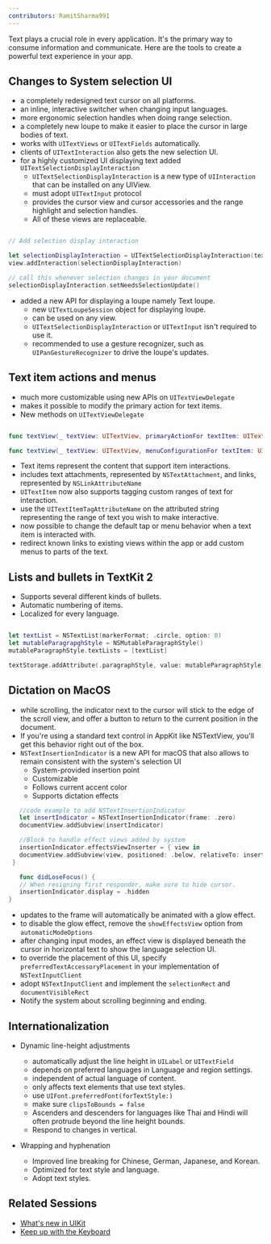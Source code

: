 ```yaml
---
contributors: RamitSharma991
---
```


Text plays a crucial role in every application. It's the primary way to consume information and communicate. Here are the tools to create a powerful text experience in your app. 

## Changes to System selection UI

* a completely redesigned text cursor on all platforms.
* an inline, interactive switcher when changing input languages.
* more ergonomic selection handles when doing range selection.
* a completely new loupe to make it easier to place the cursor in large bodies of text.
* works with `UITextViews` or `UITextFields` automatically.
* clients of `UITextInteraction` also gets the new selection UI.
* for a highly customized UI displaying text added `UITextSelectionDisplayInteraction`
  * `UITextSelectionDisplayInteraction` is a new type of `UIInteraction` that can be installed on any UIView.
  * must adopt `UITextInput` protocol
  * provides the cursor view and cursor accessories and the range highlight and selection handles.
  * All of these views are replaceable.

 ```swift

 // Add selection display interaction

 let selectionDisplayInteraction = UITextSelectionDisplayInteraction(textInput: document, delegate: self)
 view.addInteraction(selectionDisplayInteraction)

 // call this whenever selection changes in your document
 selectionDisplayInteraction.setNeedsSelectionUpdate()

 ```

* added a new API for displaying a loupe namely Text loupe.
  * new `UITextLoupeSession` object for displaying loupe.
  * can be used on any view.
  * `UITextSelectionDisplayInteraction` or `UITextInput` isn't required to use it.
  * recommended to use a gesture recognizer, such as `UIPanGestureRecognizer` to drive the loupe's updates.

## Text item actions and menus

* much more customizable using new APIs on `UITextViewDelegate`
* makes it possible to modify the primary action for text items.
* New methods on `UITextViewDelegate`

```swift

func textView(_ textView: UITextView, primaryActionFor textItem: UITextItem, defaultAction: UIAction) -> UIAction?

func textView(_ textView: UITextView, menuConfigurationFor textItem: UITextItem, defaultMenu: UIMenu) -> UITextItem.MenuConfiguration?

```

* Text items represent the content that support item interactions.
* includes text attachments, represented by `NSTextAttachment`, and links, represented by `NSLinkAttributeName`
* `UITextItem` now also supports tagging custom ranges of text for interaction.
* use the `UITextItemTagAttributeName` on the attributed string representing the range of text you wish to make interactive.
* now possible to change the default tap or menu behavior when a text item is interacted with.
* redirect known links to existing views within the app or add custom menus to parts of the text.
   
## Lists and bullets in TextKit 2
* Supports several different kinds of bullets.
* Automatic numbering of items.
* Localized for every language.

```swift

let textList = NSTextList(markerFormat: .circle, option: 0)
let mutableParagrapghStyle = NSMutableParagraphStyle()
mutableParagraphStyle.textLists = [textList]

textStorage.addAttribute(.paragraphStyle, value: mutableParagraphStyle, range: NSRange(location: 0, textStorage.length))

```

## Dictation on MacOS

* while scrolling, the indicator next to the cursor will stick to the edge of the scroll view, and offer a button to return to the current position in the document.
* If you're using a standard text control in AppKit like NSTextView, you'll get this behavior right out of the box.
* `NSTextInsertionIndicator` is a new API for macOS that also allows to remain consistent with the system's selection UI
  * System-provided insertion point
  * Customizable
  * Follows current accent color
  * Supports dictation effects

```swift
   //code example to add NSTextInsertionIndicator
   let insertIndicator = NSTextInsertionIndicator(frame: .zero)
   documentView.addSubview(insertIndicator)

   //Block to handle effect views added by system
   insertionIndicator.effectsViewInserter = { view in
   documentView.addSubview(view, positioned: .below, relativeTo: insertionIndicator)
 }

   func didLoseFocus() {
   // When resigning first responder, make sure to hide cursor.
   insertionIndicator.display = .hidden
}
```
  * updates to the frame will automatically be animated with a glow effect.
  * to disable the glow effect, remove the `showEffectsView` option from `automaticModeOptions`
  * after changing input modes, an effect view is displayed beneath the cursor in horizontal text to show the language selection UI.
  * to override the placement of this UI, specify `preferredTextAccessoryPlacement` in your implementation of `NSTextInputClient`
* adopt `NSTextInputClient` and implement the `selectionRect` and `documentVisibleRect`
* Notify the system about scrolling beginning and ending.


## Internationalization

* Dynamic line-height adjustments
  * automatically adjust the line height in `UILabel` or `UITextField`
  * depends on preferred languages in Language and region settings.
  * independent of actual language of content.
  * only affects text elements that use text styles.
  * use `UIFont.preferredFont(forTextStyle:)`
  * make sure `clipsToBounds = false`
  * Ascenders and descenders for languages like Thai and Hindi will often protrude beyond the line height bounds.
  * Respond to changes in vertical.
 
* Wrapping and hyphenation
  * Improved line breaking for Chinese, German, Japanese, and Korean.
  * Optimized for text style and language.
  * Adopt text styles.

## Related Sessions 
- [What's new in UIKit](https://developer.apple.com/wwdc23/10055)
- [Keep up with the Keyboard](https://developer.apple.com/wwdc23/10281)



















    

